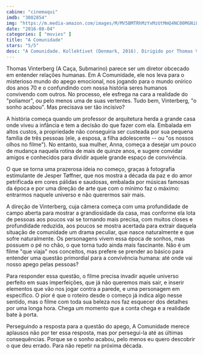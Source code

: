 ```yaml
---
cabine: "cinemaqui"
imdb: "3082854"
img: "https://m.media-amazon.com/images/M/MV5BMTRhMzYxMzUtMmQ4NC00MGNiLWJmNTUtYzhmOTBmZTg0NjM1XkEyXkFqcGdeQXVyMTMxMTY0OTQ@._V1_SY150_CR0,0,101,150_.jpg"
date: "2016-08-04"
categories: [ "movies" ]
title: "A Comunidade"
stars: "5/5"
desc: "A Comunidade. Kollektivet (Denmark, 2016). Dirigido por Thomas Vinterberg. Escrito por Tobias Lindholm, Thomas Vinterberg. Com Ulrich Thomsen, Fares Fares, Trine Dyrholm, Julie Agnete Vang, Helene Reingaard Neumann, Lars Ranthe, Ole Dupont, Martha Sofie Wallstrøm Hansen, Magnus Millang."
---
```

Thomas Vinterberg (A Caça, Submarino) parece ser um diretor obcecado em entender relações humanas. Em A Comunidade, ele nos leva para o misterioso mundo do apego emocional, nos jogando para o mundo onírico dos anos 70 e o confundindo com nossa história seres humanos convivendo com outros. No processo, ele esfrega na cara a realidade do "poliamor", ou pelo menos uma de suas vertentes. Tudo bem, Vinterberg, "o sonho acabou". Mas precisava ser tão incisivo?

A história começa quando um professor de arquitetura herda a grande casa onde viveu a infância e tem a decisão do que fazer com ela. Embalada em altos custos, a propriedade não conseguiria ser custeada por sua pequena família de três pessoas (ele, a esposa, a filha adolescente -- ou "os nossos olhos no filme"). No entanto, sua mulher, Anna, começa a desejar um pouco de mudança naquela rotina de mais de quinze anos, e sugere convidar amigos e conhecidos para dividir aquele grande espaço de convivência.

O que se torna uma prazerosa ideia no começo, graças à fotografia estimulante de Jesper Tøffner, que nos mostra a década da paz e do amor petrificada em cores pálidas e saudosas, embalada por músicas famosas da época e por uma direção de arte que com o mínimo faz o máximo: entrarmos naquele universo e não querermos sair mais.

A direção de Vinterberg, cuja câmera começa com uma profundidade de campo aberta para mostrar a grandiosidade da casa, mas conforme ela lota de pessoas aos poucos vai se tornando mais precisa, com muitos closes e profundidade reduzida, aos poucos se mostra acertada para extrair daquela situação de comunidade um drama peculiar, que nasce naturalmente e que sofre naturalmente. Os personagens vivem essa época de sonhos, mas possuem o pé no chão, o que torna tudo ainda mais fascinante. Não é um filme "que viaja" nos conceitos, mas prefere se prender ao básico para entender uma questão primordial para a convivência humana: até onde vai nosso apego pelas pessoas?

Para responder essa questão, o filme precisa invadir aquele universo perfeito em suas imperfeições, que já não queremos mais sair, e inserir elementos que vão nos jogar contra a parede, e uma personagem em específico. O pior é que o roteiro desde o começo já indica algo nesse sentido, mas o filme com toda sua beleza nos faz esquecer dos detalhes por uma longa hora. Chega um momento que a conta chega e a realidade bate à porta.

Perseguindo a resposta para a questão do apego, A Comunidade merece aplausos não por ter essa resposta, mas por persegui-la até as últimas consequências. Porque se o sonho acabou, pelo menos eu quero descobrir o que deu errado. Para não repetir na próxima década.
